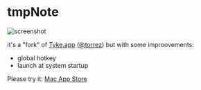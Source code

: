 # tmpNote
![screenshot](https://raw.githubusercontent.com/buddax2/tmpNote/master/Resources/screenshot_new.png)

it's a "fork" of [Tyke.app](http://tyke.app) ([@torrez](https://twitter.com/torrez)) but with some improovements:
 - global hotkey
 - launch at system startup
 
Please try it: [Mac App Store](https://itunes.apple.com/us/app/tmpnote/id1293664761?l=ru&ls=1&mt=12)
